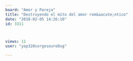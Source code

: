 ```yaml
---
board: "Amor y Pareja"
title: "Destruyendo el mito del amor rom&aacute;ntico"
date: "2018-02-05 14:26:10"
id: 3311



views: 11
user: "yap320sorgesoureDug"

---
```

